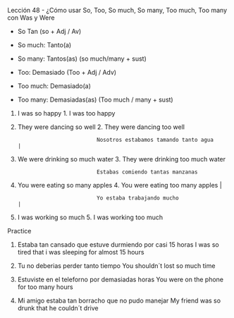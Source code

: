 Lección 48 - ¿Cómo usar So, Too, So much, So many, Too much, Too many con Was y Were


- So Tan (so + Adj / Av)
- So much: Tanto(a)
- So many: Tantos(as)
(so much/many + sust)



- Too: Demasiado (Too + Adj / Adv)
- Too much: Demasiado(a)
- Too many: Demasiadas(as)
(Too much / many + sust)


1. I was so happy                                         1. I was too happy   
                                                  
                                            
2. They were dancing so well                             2. They were dancing too well                        
                                            
                                                
                                                
                                Nosotros estabamos tamando tanto agua                                               | 

3. We were drinking so much water                          3. They were drinking too much water 
                                               
                                Estabas comiendo tantas manzanas                
  
4. You were eating so many apples                          4. You were eating too many apples                  | 


                                Yo estaba trabajando mucho                                             | 

5. I was working so much                                   5. I was working too much 







Practice 

1. Estaba tan cansado que estuve durmiendo por casi 15 horas
    I was so tired that i was sleeping for almost 15 hours     

2. Tu no deberias perder tanto tiempo 
    You shouldn´t lost so much time 

3. Estuviste en el teleforno por demasiadas horas
    You were on the phone for too many hours 

4. Mi amigo estaba tan borracho que no pudo manejar 
    My friend was so drunk that he couldn´t drive 

